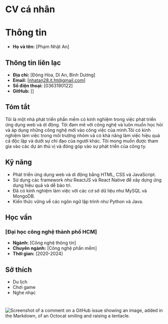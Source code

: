 # CV cá nhân
# Thông tin
- **Họ và tên:** [Phạm Nhật An]
## Thông tin liên lạc
- **Địa chỉ:** [Đông Hòa, Dĩ An, Bình Dương]
- **Email:** [nhatan28.it.ht@gmail.com]
- **Số điện thoại:** [0363190122]
- **GitHub:** []
## Tóm tắt
Tôi là một nhà phát triển phần mềm có kinh nghiệm trong việc phát triển ứng dụng web và di động. Tôi đam mê với công nghệ và luôn muốn học hỏi và áp dụng những công nghệ mới vào công việc của mình.Tôi có kinh nghiệm làm việc trong môi trường nhóm và có khả năng làm việc hiệu quả cả độc lập và dưới sự chỉ đạo của người khác. Tôi mong muốn được tham gia vào các dự án thú vị và đóng góp vào sự phát triển của công ty.

## Kỹ năng
- Phát triển ứng dụng web và di động bằng HTML, CSS và JavaScript.
- Sử dụng các framework như ReactJS và React Native để xây dựng ứng dụng hiệu quả và dễ bảo trì.
- Đã có kinh nghiệm làm việc với các cơ sở dữ liệu như MySQL và MongoDB.
- Kiến thức vững về các ngôn ngữ lập trình như Python và Java.

## Học vấn
### [Đại học công nghệ thành phố HCM]
- **Ngành:** [Công nghệ thông tin]
- **Chuyên ngành:** [Công nghệ phần mềm]
- **Thời gian:** [2020-2024]
## Sở thích
- Du lịch
- Chơi game
- Nghe nhạc
#
![Screenshot of a comment on a GitHub issue showing an image, added in the Markdown, of an Octocat smiling and raising a tentacle.](https://steamuserimages-a.akamaihd.net/ugc/487892961316839693/9FF1EBD7F8FA9C824E36ED7B497D5CA9DBD783FC/?imw=5000&imh=5000&ima=fit&impolicy=Letterbox&imcolor=%23000000&letterbox=false)